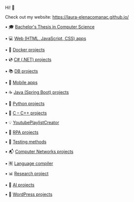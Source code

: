Hi! :wave:

Check out my website: https://laura-elenacomanac.github.io/

•	🎓 <a href="https://github.com/Laura-ElenaOlaru/Licenta "> Bachelor's Thesis in Computer Science </a>

• 💻 <a href="https://github.com/Laura-ElenaOlaru/Web-Projects"> Web (HTML, JavaScript, CSS) apps </a>

•	🐳 <a href="https://github.com/Laura-ElenaComanac/Docker/tree/main"> Docker projects </a>

•	💿 <a href="https://github.com/Laura-ElenaOlaru/C-Sharp-Projects"> C# (.NET) projects </a>

•	📚 <a href="https://github.com/Laura-ElenaOlaru/DB-Projects"> DB projects </a>

•	📱 <a href="https://github.com/Laura-ElenaOlaru/Mobile-Apps"> Mobile apps </a>

•	☕ <a href="https://github.com/Laura-ElenaOlaru/Java-Projects"> Java (Spring Boot) projects </a>

•	🐍 <a href="https://github.com/Laura-ElenaOlaru/Python-Projects"> Python projects </a>

• 💾	<a href="https://github.com/Laura-ElenaOlaru/C-Cpp-Projects"> C – C++ projects </a>

•	💡 <a href="https://github.com/Laura-ElenaOlaru/YoutubePlaylistCreator"> YoutubePlaylistCreator </a> 

• 🚀 <a href="https://github.com/Laura-ElenaOlaru/RPA-Projects"> RPA projects </a> 

• 🎯 <a href="https://github.com/Laura-ElenaOlaru/Supernova/tree/main"> Testing methods </a>

•	📬 <a href="https://github.com/Laura-ElenaOlaru/Computer-Networks-Projects"> Computer Networks projects</a>

• 🈶 <a href="https://github.com/Laura-ElenaOlaru/LanguageCompiler"> Language compiler </a>

• 📊 <a href=https://github.com/Laura-ElenaOlaru/ResearchProject> Research project </a>

•	🔮 <a href="https://github.com/Laura-ElenaOlaru/AI-Projects"> AI projects</a>

•	🎨 <a href="https://github.com/Laura-ElenaComanac/WordPress"> WordPress projects</a>
